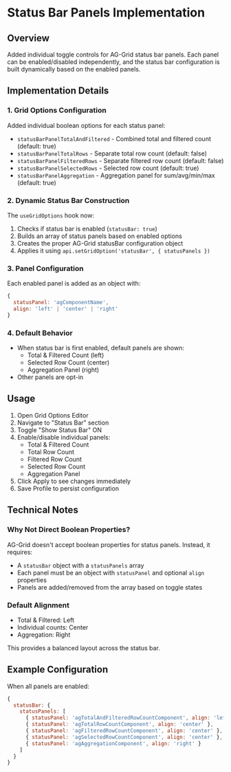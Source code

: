 # Status Bar Panels Implementation

## Overview
Added individual toggle controls for AG-Grid status bar panels. Each panel can be enabled/disabled independently, and the status bar configuration is built dynamically based on the enabled panels.

## Implementation Details

### 1. Grid Options Configuration
Added individual boolean options for each status panel:
- `statusBarPanelTotalAndFiltered` - Combined total and filtered count (default: true)
- `statusBarPanelTotalRows` - Separate total row count (default: false) 
- `statusBarPanelFilteredRows` - Separate filtered row count (default: false)
- `statusBarPanelSelectedRows` - Selected row count (default: true)
- `statusBarPanelAggregation` - Aggregation panel for sum/avg/min/max (default: true)

### 2. Dynamic Status Bar Construction
The `useGridOptions` hook now:
1. Checks if status bar is enabled (`statusBar: true`)
2. Builds an array of status panels based on enabled options
3. Creates the proper AG-Grid statusBar configuration object
4. Applies it using `api.setGridOption('statusBar', { statusPanels })`

### 3. Panel Configuration
Each enabled panel is added as an object with:
```javascript
{
  statusPanel: 'agComponentName',
  align: 'left' | 'center' | 'right'
}
```

### 4. Default Behavior
- When status bar is first enabled, default panels are shown:
  - Total & Filtered Count (left)
  - Selected Row Count (center)
  - Aggregation Panel (right)
- Other panels are opt-in

## Usage

1. Open Grid Options Editor
2. Navigate to "Status Bar" section
3. Toggle "Show Status Bar" ON
4. Enable/disable individual panels:
   - Total & Filtered Count
   - Total Row Count
   - Filtered Row Count
   - Selected Row Count
   - Aggregation Panel
5. Click Apply to see changes immediately
6. Save Profile to persist configuration

## Technical Notes

### Why Not Direct Boolean Properties?
AG-Grid doesn't accept boolean properties for status panels. Instead, it requires:
- A `statusBar` object with a `statusPanels` array
- Each panel must be an object with `statusPanel` and optional `align` properties
- Panels are added/removed from the array based on toggle states

### Default Alignment
- Total & Filtered: Left
- Individual counts: Center
- Aggregation: Right

This provides a balanced layout across the status bar.

## Example Configuration
When all panels are enabled:
```javascript
{
  statusBar: {
    statusPanels: [
      { statusPanel: 'agTotalAndFilteredRowCountComponent', align: 'left' },
      { statusPanel: 'agTotalRowCountComponent', align: 'center' },
      { statusPanel: 'agFilteredRowCountComponent', align: 'center' },
      { statusPanel: 'agSelectedRowCountComponent', align: 'center' },
      { statusPanel: 'agAggregationComponent', align: 'right' }
    ]
  }
}
```